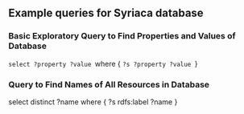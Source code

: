 ## Example queries for Syriaca database

### Basic Exploratory Query to Find Properties and Values of Database

`select ?property ?value
`where {
  `?s ?property ?value
`}


### Query to Find Names of All Resources in Database

select distinct ?name
where {
  ?s rdfs:label ?name
}
